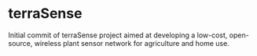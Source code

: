 # terraSense

Initial commit of terraSense project aimed at developing a low-cost, open-source, wireless plant sensor network 
for agriculture and home use.